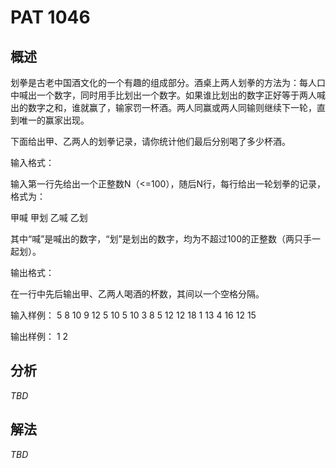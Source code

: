# PAT 1046

## 概述

划拳是古老中国酒文化的一个有趣的组成部分。酒桌上两人划拳的方法为：每人口中喊出一个数字，同时用手比划出一个数字。如果谁比划出的数字正好等于两人喊出的数字之和，谁就赢了，输家罚一杯酒。两人同赢或两人同输则继续下一轮，直到唯一的赢家出现。

下面给出甲、乙两人的划拳记录，请你统计他们最后分别喝了多少杯酒。

输入格式：

输入第一行先给出一个正整数N（<=100），随后N行，每行给出一轮划拳的记录，格式为：

甲喊 甲划 乙喊 乙划

其中“喊”是喊出的数字，“划”是划出的数字，均为不超过100的正整数（两只手一起划）。

输出格式：

在一行中先后输出甲、乙两人喝酒的杯数，其间以一个空格分隔。

输入样例：
5
8 10 9 12
5 10 5 10
3 8 5 12
12 18 1 13
4 16 12 15

输出样例：
1 2

## 分析

*TBD*

## 解法

*TBD*

